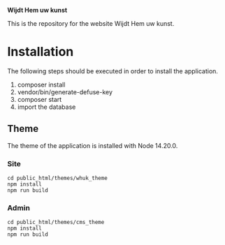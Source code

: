 **Wijdt Hem uw kunst**

This is the repository for the website Wijdt Hem uw kunst.

# Installation
The following steps should be executed in order to
install the application.
1. composer install
2. vendor/bin/generate-defuse-key
3. composer start
4. import the database

## Theme
The theme of the application is installed with Node
14.20.0.

### Site
```shell
cd public_html/themes/whuk_theme
npm install
npm run build
```

### Admin
```shell
cd public_html/themes/cms_theme
npm install
npm run build
```
